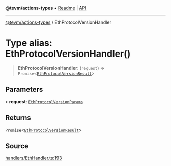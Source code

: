 **@tevm/actions-types** • [Readme](../README.md) \| [API](../globals.md)

***

[@tevm/actions-types](../README.md) / EthProtocolVersionHandler

# Type alias: EthProtocolVersionHandler()

> **EthProtocolVersionHandler**: (`request`) => `Promise`\<[`EthProtocolVersionResult`](EthProtocolVersionResult.md)\>

## Parameters

• **request**: [`EthProtocolVersionParams`](EthProtocolVersionParams.md)

## Returns

`Promise`\<[`EthProtocolVersionResult`](EthProtocolVersionResult.md)\>

## Source

[handlers/EthHandler.ts:193](https://github.com/evmts/tevm-monorepo/blob/main/packages/actions-types/src/handlers/EthHandler.ts#L193)
